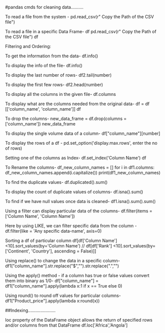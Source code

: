#pandas cmds for cleaning data..........

To read a file from the system -
pd.read_csv(r" Copy the Path of the CSV file")

To read a file in a specific Data Frame-
df pd.read_csv(r" Copy the Path of the CSV file")
df


Filtering and Ordering:

To get the information from the data-
df.info()


To display the info of the file-
df.info()


To display the last number of rows-
df2.tail(number)


To display the first few rows-
df2.head(number)


To display all the columns in the given file-
df.columns


To display what are the columns needed from the original data-
df = df [['column_name', 'column_name']]
df


To drop the columns-
new_data_frame = df.drop(columns = ['column_name'])
new_data_frame


To display the single volume data of a column-
df["column_name"][number]


To display the rows of a df -
pd.set_option('display.max.rows', enter the no of rows)


Setting one of the columns as Index-
df.set_index('Column Name')
df


To Rename the columns-
df_new_column_names = []
for i in df1.columns:
    df_new_column_names.append(i.capitalize())
print(df1_new_column_names) 


To find the duplicate values-
df.duplicated().sum()


To display the count of duplicate values of columns- 
df.isna().sum()


To find if we have null values once data is cleaned-
df1.isna().sum().sum()


Using a filter can display particular data of the columns-
df.filter(items = ['Column Name', 'Column Name'])


Here by using LIKE, we can filter specific data from the column -
df.filter(like = 'Any specific data-name', axis=0)


Sorting a df of particular column
df[df['Column Name'] <10].sort_values(by='Column Name')   // df[df['Rank'] <10].sort_values(by=['Continent', 'Country'], ascending = False)]]



Using replace() to change the data in a specific column-
df1["column_name"].str.replace("$","").str.replace(".","")



Using the apply() method - if a column has true or false values convert them into binary as 1/0- 
df["column_name"] = df1["column_name"].apply(lambda x:1 if x == True else 0)


Using round() to round off values for particular columns-
df1["Product_price"].apply(lambda x:round(x))

##Indexing......................

loc property of the DataFrame object allows the return of specified rows and/or columns from that DataFrame 
df.loc['Africa','Angola']